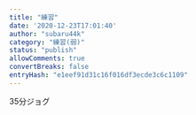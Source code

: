 ```yaml
---
title: "練習"
date: '2020-12-23T17:01:40'
author: "subaru44k"
category: "練習(弱)"
status: "publish"
allowComments: true
convertBreaks: false
entryHash: "e1eef91d31c16f016df3ecde3c6c1109"
---
```

35分ジョグ
